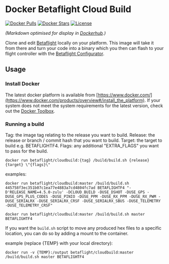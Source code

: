 # Docker Betaflight Cloud Build
[![Docker Pulls](https://img.shields.io/docker/pulls/betaflight/cloudbuild.svg)](https://hub.docker.com/r/betaflight/cloudbuild/) [![Docker Stars](https://img.shields.io/docker/stars/betaflight/cloudbuild.svg)](https://hub.docker.com/r/betaflight/cloudbuild/) [![License](https://img.shields.io/badge/license-GPL--3.0-blue.svg?style=flat)](https://github.com/betaflight/cloudbuild/blob/master/LICENSE)

_(Markdown optimised for display in [Dockerhub](https://hub.docker.com/r/betaflight/cloudbuild).)_

Clone and edit [Betaflight](https://github.com/betaflight/betaflight) locally on your platform. This image will take it from there and turn your code into a binary which you then can flash to your flight controller with the [Betaflight Configurator](https://github.com/betaflight/betaflight-configurator).

## Usage
### Install Docker
The latest docker platform is available from [https://www.docker.com/](https://www.docker.com/products/overview#/install_the_platform). If your system does not meet the system requirements for the latest version, check out the [Docker Toolbox](https://www.docker.com/products/docker-toolbox).

### Running a build

Tag:     the image tag relating to the release you want to build.
Release: the release or branch / commit hash that you want to build.
Target:  the target to build e.g. BETAFLIGHTF4.
Flags:   any additional "EXTRA_FLAGS" you want to pass for the build.

```
docker run betaflight/cloudbuild:{tag} /build/build.sh {release} {target} \"{flags}\"
```

examples:

```
docker run betaflight/cloudbuild:master /build/build.sh 445758f3ec351b07c1ea77e4883a7cd4804fc7ad BETAFLIGHTF4 "-D'RELEASE_NAME=4.5.0-zulu' -DCLOUD_BUILD -DUSE_DSHOT -DUSE_GPS -DUSE_GPS_PLUS_CODES -DUSE_PINIO -DUSE_PPM -DUSE_RX_PPM -DUSE_RX_PWM -DUSE_SERIALRX -DUSE_SERIALRX_CRSF -DUSE_SERIALRX_SBUS -DUSE_TELEMETRY -DUSE_TELEMETRY_CRSF"
```

```
docker run betaflight/cloudbuild:master /build/build.sh master BETAFLIGHTF4
```

If you want the `build.sh` script to move any produced hex files to a specific location, you can do so by adding a mount to the container.

example (replace {TEMP} with your local directory):

```
docker run -v {TEMP}:/output betaflight/cloudbuild:master /build/build.sh master BETAFLIGHTF4
```

